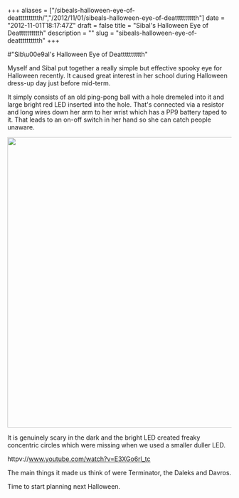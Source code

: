 +++
aliases = ["/sibeals-halloween-eye-of-deatttttttttth/","/2012/11/01/sibeals-halloween-eye-of-deatttttttttth"]
date = "2012-11-01T18:17:47Z"
draft = false
title = "Sibal's Halloween Eye of Deatttttttttth"
description = ""
slug = "sibeals-halloween-eye-of-deatttttttttth"
+++

#"Sib\u00e9al's Halloween Eye of Deatttttttttth"

Myself and Sibal put together a really simple but effective spooky eye for Halloween recently. It caused great interest in her school during Halloween dress-up day just before mid-term. 

It simply consists of an old ping-pong ball with a hole dremeled into it and large bright red LED inserted into the hole. That's connected via a resistor and long wires down her arm to her wrist which has a PP9 battery taped to it. That leads to an on-off switch in her hand so she can catch people unaware.

<a href="https://s3-eu-west-1.amazonaws.com/conoroneill.net/wp-content/uploads/2012/11/Workspace-1_006.png"><img src="https://s3-eu-west-1.amazonaws.com/conoroneill.net/wp-content/uploads/2012/11/Workspace-1_006.png" alt="" title="Workspace 1_006" width="876" height="653" class="alignnone size-full wp-image-896" /></a>

It is genuinely scary in the dark and the bright LED created freaky concentric circles which were missing when we used a smaller duller LED.

httpv://www.youtube.com/watch?v=E3XGo6rl_tc

The main things it made us think of were Terminator, the Daleks and Davros.

Time to start planning next Halloween.